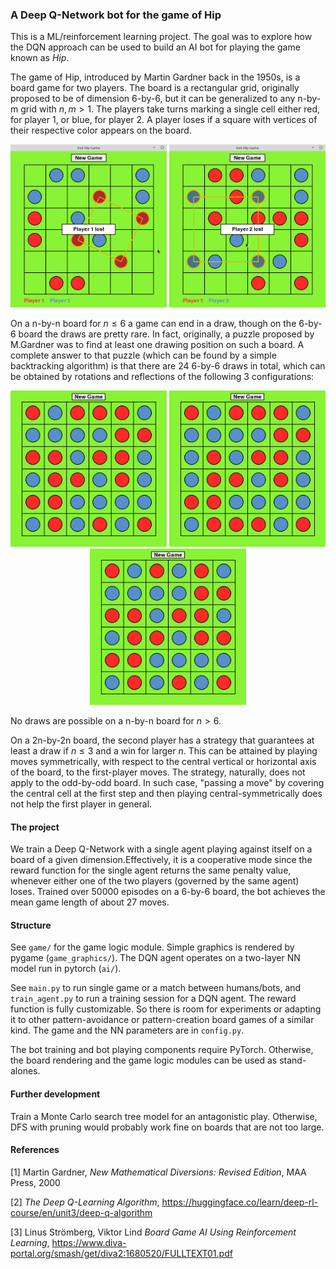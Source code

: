 ### A Deep Q-Network bot for the game of Hip
This is a ML/reinforcement learning project. The goal was to explore how the DQN approach can be used to build an AI bot for playing the game known as *Hip*.

The game of Hip, introduced by Martin Gardner back in the 1950s, is a board game for two players. The board is a rectangular grid, originally proposed to be of dimension 6-by-6, but it can be generalized to any n-by-m grid with $n, m > 1$. The players take turns marking a single cell either red, for player 1, or blue, for player 2. A player loses if a square with vertices of their respective color appears on the board.

<div align="center">
  <img src="square_1.png" width="250px"/>
  <img src="square_2.png" width="250px"/>
</div>

On a n-by-n board for $n\leq 6$ a game can end in a draw, though on the 6-by-6 board the draws are pretty rare. In fact, originally, a puzzle proposed by M.Gardner was to find at least one drawing position on such a board. A complete answer to that puzzle (which can be found by a simple backtracking algorithm) is that there are 24 6-by-6 draws in total, which can be obtained by rotations and reflections of the following 3 configurations:

<div align="center">
  <img src="draw_0.png" width="250px"/>
  <img src="draw_1.png" width="250px"/>
  <img src="draw_2.png" width="250px"/>
</div>

No draws are possible on a n-by-n board for $n>6$.

On a 2n-by-2n board, the second player has a strategy that guarantees at least a draw if $n\leq 3$ and a win for larger $n$. This can be attained by playing moves symmetrically, with respect to the central vertical or horizontal axis of the board, to the first-player moves. The strategy, naturally, does not apply to the odd-by-odd board. In such case, "passing a move" by covering the central cell at the first step and then playing central-symmetrically does not help the first player in general.

#### The project
We train a Deep Q-Network with a single agent playing against itself on a board of a given dimension.Effectively, it is a cooperative mode since the reward function for the single agent returns the same penalty value, whenever either one of the two players (governed by the same agent) loses. Trained over 50000 episodes on a 6-by-6 board, the bot achieves the mean game length of about 27 moves.

#### Structure
See `game/` for the game logic module. Simple graphics is rendered by pygame (`game_graphics/`). The DQN agent operates on a two-layer NN model run in pytorch (`ai/`). 

See `main.py` to run single game or a match between humans/bots, and `train_agent.py` to run a training session for a DQN agent. The reward function is fully customizable. So there is room for experiments or adapting it to other pattern-avoidance or pattern-creation board games of a similar kind. The game and the NN parameters are in `config.py`.

The bot training and bot playing components require PyTorch. Otherwise, the board rendering and the game logic modules can be used as stand-alones.

#### Further development
Train a Monte Carlo search tree model for an antagonistic play. Otherwise, DFS with pruning would probably work fine on boards that are not too large.

#### References

[1] Martin Gardner, *New Mathematical Diversions: Revised Edition*, MAA Press, 2000

[2]  *The Deep Q-Learning Algorithm*, https://huggingface.co/learn/deep-rl-course/en/unit3/deep-q-algorithm

[3] Linus Strömberg, Viktor Lind
*Board Game AI Using Reinforcement Learning*, https://www.diva-portal.org/smash/get/diva2:1680520/FULLTEXT01.pdf

